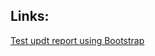 <html>

## Links:  
[Test updt report using Bootstrap](https://nrcs-nwcc.github.com/updt_report_test.html)
  
</html>
